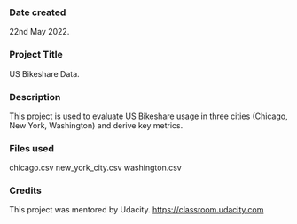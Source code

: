 ### Date created
22nd May 2022.

### Project Title
US Bikeshare Data.

### Description
This project is used to evaluate US Bikeshare usage in three cities (Chicago, New York, Washington) and derive key metrics.

### Files used
chicago.csv new_york_city.csv washington.csv

### Credits
This project was mentored by Udacity. https://classroom.udacity.com